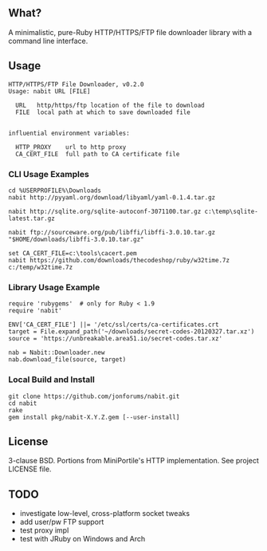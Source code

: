 ## What?

A minimalistic, pure-Ruby HTTP/HTTPS/FTP file downloader library with a command
line interface.

## Usage

    HTTP/HTTPS/FTP File Downloader, v0.2.0
    Usage: nabit URL [FILE]

      URL   http/https/ftp location of the file to download
      FILE  local path at which to save downloaded file


    influential environment variables:

      HTTP_PROXY    url to http proxy
      CA_CERT_FILE  full path to CA certificate file

### CLI Usage Examples

    cd %USERPROFILE%\Downloads
    nabit http://pyyaml.org/download/libyaml/yaml-0.1.4.tar.gz

    nabit http://sqlite.org/sqlite-autoconf-3071100.tar.gz c:\temp\sqlite-latest.tar.gz

    nabit ftp://sourceware.org/pub/libffi/libffi-3.0.10.tar.gz "$HOME/downloads/libffi-3.0.10.tar.gz"

    set CA_CERT_FILE=c:\tools\cacert.pem
    nabit https://github.com/downloads/thecodeshop/ruby/w32time.7z c:/temp/w32time.7z

### Library Usage Example

    require 'rubygems'  # only for Ruby < 1.9
    require 'nabit'

    ENV['CA_CERT_FILE'] ||= '/etc/ssl/certs/ca-certificates.crt
    target = File.expand_path('~/downloads/secret-codes-20120327.tar.xz')
    source = 'https://unbreakable.area51.io/secret-codes.tar.xz'

    nab = Nabit::Downloader.new
    nab.download_file(source, target)

### Local Build and Install

    git clone https://github.com/jonforums/nabit.git
    cd nabit
    rake
    gem install pkg/nabit-X.Y.Z.gem [--user-install]

## License

3-clause BSD. Portions from MiniPortile's HTTP implementation. See project LICENSE file.

## TODO

* investigate low-level, cross-platform socket tweaks
* add user/pw FTP support
* test proxy impl
* test with JRuby on Windows and Arch
